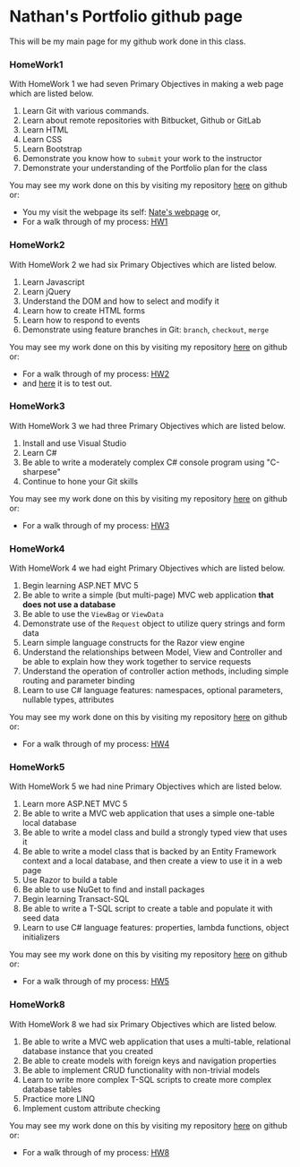 
# Nathan's Portfolio github page

This will be my main page for my github work done in this class.

### HomeWork1

With HomeWork 1 we had seven Primary Objectives in making a web page which are listed below.

1. Learn Git with various commands.
2. Learn about remote repositories with 
Bitbucket, Github or GitLab
3. Learn HTML
5. Learn CSS
6. Learn Bootstrap
7. Demonstrate you know how to `submit` 
your work to the instructor
8. Demonstrate your understanding of the
 Portfolio plan for the class
 
 
You may see my work done on this by visiting my repository [here](https://github.com/nastark519/HW460) on github or:
+ You my visit the webpage its self: [Nate's webpage](https://nastark519.github.io/HW460/index.html) or,
+ For a walk through of my process: [HW1](/homeW1.md)


### HomeWork2

With HomeWork 2 we had six Primary Objectives which are listed below.

1. Learn Javascript
2. Learn jQuery
3. Understand the DOM and how to select and modify it
4. Learn how to create HTML forms
5. Learn how to respond to events
6. Demonstrate using feature branches in Git: `branch`, `checkout`, `merge`


You may see my work done on this by visiting my repository [here](https://github.com/nastark519/nastark519.github.io/tree/master/HW2) on github or:
+ For a walk through of my process: [HW2](/homeW2.md)
+ and [here](https://nastark519.github.io/HW2/) it is to test out.


### HomeWork3

With HomeWork 3 we had three Primary Objectives which are listed below.

1. Install and use Visual Studio
2. Learn C#
3. Be able to write a moderately complex C# console program using "C-sharpese"
4. Continue to hone your Git skills


You may see my work done on this by visiting my repository [here](https://github.com/nastark519/nastark519.github.io/tree/master/HW3/homeWork3/homeWork3) on github or:
+ For a walk through of my process: [HW3](/homeW3.md)


### HomeWork4

With HomeWork 4 we had eight Primary Objectives which are listed below.

1. Begin learning ASP.NET MVC 5
2. Be able to write a simple (but multi-page) MVC web application __that does not use a database__
3. Be able to use the `ViewBag` or `ViewData`
4. Demonstrate use of the `Request` object to utilize query strings and form data
5. Learn simple language constructs for the Razor view engine
6. Understand the relationships between Model, View and Controller and be able to explain how they work together to service requests
7. Understand the operation of controller action methods, including simple routing and parameter binding
8. Learn to use C# language features: namespaces, optional parameters, nullable types, attributes


You may see my work done on this by visiting my repository [here](https://github.com/nastark519/nastark519.github.io/tree/master/HW4/HW4) on github or:
+ For a walk through of my process: [HW4](/homeW4.md)


### HomeWork5

With HomeWork 5 we had nine Primary Objectives which are listed below.

1. Learn more ASP.NET MVC 5
2. Be able to write a MVC web application that uses a simple one-table local database
3. Be able to write a model class and build a strongly typed view that uses it
4. Be able to write a model class that is backed by an Entity Framework context and a local database, and then create a view to use it in a web page
5. Use Razor to build a table
6. Be able to use NuGet to find and install packages
7. Begin learning Transact-SQL
8. Be able to write a T-SQL script to create a table and populate it with seed data
9. Learn to use C# language features: properties, lambda functions, object initializers

You may see my work done on this by visiting my repository [here](https://github.com/nastark519/nastark519.github.io/tree/master/HW5/HW5) on github or:
+ For a walk through of my process: [HW5](/homeW5.md)


### HomeWork8

With HomeWork 8 we had six Primary Objectives which are listed below.

1. Be able to write a MVC web application that uses a multi-table, relational database instance that you created
2. Be able to create models with foreign keys and navigation properties
3. Be able to implement CRUD functionality with non-trivial models
4. Learn to write more complex T-SQL scripts to create more complex database tables
5. Practice more LINQ
6. Implement custom attribute checking

You may see my work done on this by visiting my repository [here](https://github.com/nastark519/nastark519.github.io/tree/master/HW8) on github or:
+ For a walk through of my process: [HW8](/homeW8.md)






